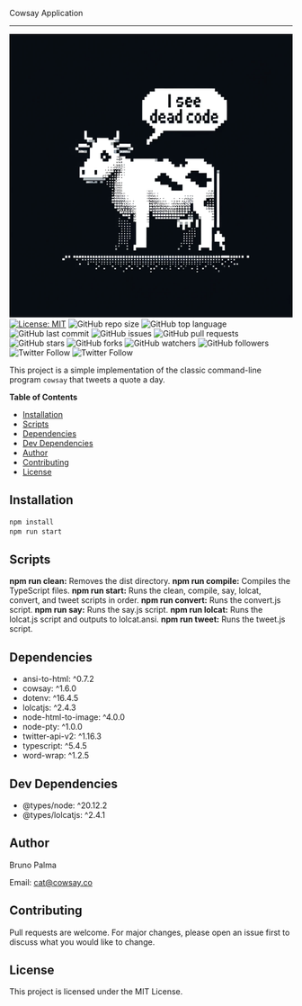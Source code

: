 Cowsay Application
___

![Cowsay](./src/profile%20pic.png) [![License: MIT](https://img.shields.io/badge/License-MIT-yellow.svg)](https://opensource.org/licenses/MIT) ![GitHub repo size](https://img.shields.io/github/repo-size/meowso/cowsay) ![GitHub top language](https://img.shields.io/github/languages/top/meowso/cowsay) ![GitHub last commit](https://img.shields.io/github/last-commit/meowso/cowsay) ![GitHub issues](https://img.shields.io/github/issues/meowso/cowsay) ![GitHub pull requests](https://img.shields.io/github/issues-pr/meowso/cowsay) ![GitHub stars](https://img.shields.io/github/stars/meowso/cowsay?style=social) ![GitHub forks](https://img.shields.io/github/forks/meowso/cowsay?style=social) ![GitHub watchers](https://img.shields.io/github/watchers/meowso/cowsay?style=social) ![GitHub followers](https://img.shields.io/github/followers/brunopalma?style=social) ![Twitter Follow](https://img.shields.io/twitter/follow/m3auso?style=social) ![Twitter Follow](https://img.shields.io/twitter/follow/cowsayco?style=social)

This project is a simple implementation of the classic command-line program `cowsay` that tweets a quote a day.

**Table of Contents**

- [Installation](#installation)
- [Scripts](#scripts)
- [Dependencies](#dependencies)
- [Dev Dependencies](#dev-dependencies)
- [Author](#author)
- [Contributing](#contributing)
- [License](#license)

## Installation

```bash
npm install
npm run start
```

## Scripts

**npm run clean:** Removes the dist directory.
**npm run compile:** Compiles the TypeScript files.
**npm run start:** Runs the clean, compile, say, lolcat, convert, and tweet scripts in order.
**npm run convert:** Runs the convert.js script.
**npm run say:** Runs the say.js script.
**npm run lolcat:** Runs the lolcat.js script and outputs to lolcat.ansi.
**npm run tweet:** Runs the tweet.js script.

## Dependencies

- ansi-to-html: ^0.7.2
- cowsay: ^1.6.0
- dotenv: ^16.4.5
- lolcatjs: ^2.4.3
- node-html-to-image: ^4.0.0
- node-pty: ^1.0.0
- twitter-api-v2: ^1.16.3
- typescript: ^5.4.5
- word-wrap: ^1.2.5

## Dev Dependencies

- @types/node: ^20.12.2
- @types/lolcatjs: ^2.4.1

## Author

Bruno Palma

Email: <cat@cowsay.co>

## Contributing

Pull requests are welcome. For major changes, please open an issue first to discuss what you would like to change.

## License

This project is licensed under the MIT License.
